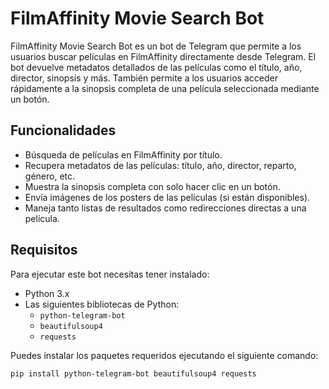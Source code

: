 # FilmAffinity Movie Search Bot

FilmAffinity Movie Search Bot es un bot de Telegram que permite a los usuarios buscar películas en FilmAffinity directamente desde Telegram. El bot devuelve metadatos detallados de las películas como el título, año, director, sinopsis y más. También permite a los usuarios acceder rápidamente a la sinopsis completa de una película seleccionada mediante un botón.

## Funcionalidades

- Búsqueda de películas en FilmAffinity por título.
- Recupera metadatos de las películas: título, año, director, reparto, género, etc.
- Muestra la sinopsis completa con solo hacer clic en un botón.
- Envía imágenes de los posters de las películas (si están disponibles).
- Maneja tanto listas de resultados como redirecciones directas a una película.

## Requisitos

Para ejecutar este bot necesitas tener instalado:

- Python 3.x
- Las siguientes bibliotecas de Python:
  - `python-telegram-bot`
  - `beautifulsoup4`
  - `requests`

Puedes instalar los paquetes requeridos ejecutando el siguiente comando:

```bash
pip install python-telegram-bot beautifulsoup4 requests
